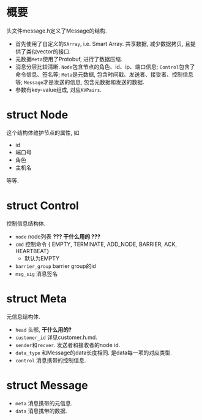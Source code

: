 # 概要

头文件message.h定义了Message的结构. 

* 首先使用了自定义的`SArray`, i.e. Smart Array. 共享数据, 减少数据拷贝, 且提供了类似vector的接口.
* 元数据`Meta`使用了Protobuf, 进行了数据压缩.
* 消息分层比较清晰. `Node`包含节点的角色、id、ip、端口信息; `Control`包含了命令信息、签名等; `Meta`是元数据, 包含时间戳、发送者、接受者、控制信息等; `Message`才是发送的信息, 包含元数据和发送的数据. 
* 参数有key-value组成, 对应`KVPairs`.

# struct Node

这个结构体维护节点的属性, 如

* id
* 端口号
* 角色
* 主机名

等等.

# struct Control

控制信息结构体.

* `node` node列表 **??? 干什么用的 ???** 
* `cmd` 控制命令 { EMPTY, TERMINATE, ADD_NODE, BARRIER, ACK, HEARTBEAT}
  * 默认为EMPTY
* `barrier_group` barrier group的id
* `msg_sig` 消息签名

# struct Meta

元信息结构体.

* `head` 头部, **干什么用的?** 
* `customer_id` 详见customer.h.md.
* `sender`和`recver`. 发送者和接收者的node id.
* `data_type` 和Message的data长度相同. 是data每一项的对应类型.
* `control` 消息携带的控制信息.



# struct Message

* `meta` 消息携带的元信息.
* `data` 消息携带的数据.


